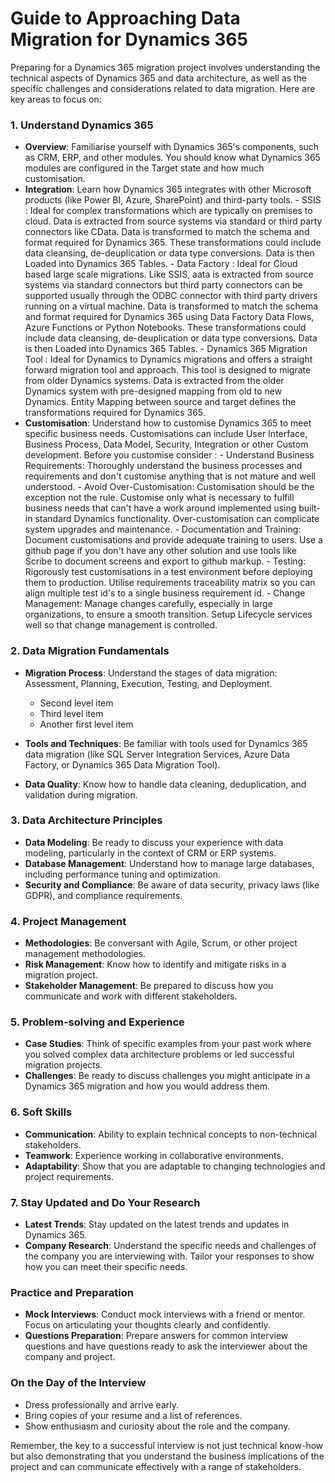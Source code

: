 # Guide to Approaching Data Migration for Dynamics 365

Preparing for a Dynamics 365 migration project involves understanding the technical aspects of Dynamics 365 and data architecture, as well as the specific challenges and considerations related to data migration. Here are key areas to focus on:

### 1. Understand Dynamics 365
- **Overview**: Familiarise yourself with Dynamics 365's components, such as CRM, ERP, and other modules.  You should know what Dynamics 365 modules are configured in the Target state and how much customisation.
- **Integration**: Learn how Dynamics 365 integrates with other Microsoft products (like Power BI, Azure, SharePoint) and third-party tools.
      - SSIS : Ideal for complex transformations which are typically on premises to cloud.  Data is extracted from source systems via standard or third party connectors like CData.  Data is transformed to match the schema and format required for Dynamics 365. These transformations could include data cleansing, de-deuplication or data type conversions. Data is then Loaded into Dynamics 365 Tables.
      - Data Factory : Ideal for Cloud based large scale migrations.  Like SSIS, aata is extracted from source systems via standard connectors but third party connectors can be supported usually through the ODBC connector with third party drivers running on a virtual machine.  Data is transformed to match the schema and format required for Dynamics 365 using Data Factory Data Flows, Azure Functions or Python Notebooks. These transformations could include data cleansing, de-deuplication or data type conversions. Data is then Loaded into Dynamics 365 Tables.
      - Dynamics 365 Migration Tool : Ideal for Dynamics to Dynamics migrations and offers a straight forward migration tool and approach.  This tool is designed to migrate from older Dynamics systems.  Data is extracted from the older Dynamics system with pre-designed mapping from old to new Dynamics.  Entity Mapping between source and target defines the transformations required for Dynamics 365.   
- **Customisation**: Understand how to customise Dynamics 365 to meet specific business needs. Customisations can include User Interface, Business Process, Data Model, Security, Integration or other Custom development.  Before you customise consider :
       - Understand Business Requirements: Thoroughly understand the business processes and requirements and don't customise anything that is not mature and well understood.
       - Avoid Over-Customisation: Customisation should be the exception not the rule.  Customise only what is necessary to fulfill business needs that can't have a work around implemented using built-in standard Dynamics functionality. Over-customisation can complicate system upgrades and maintenance.
       - Documentation and Training: Document customisations and provide adequate training to users.  Use a github page if you don't have any other solution and use tools like Scribe to document screens and export to github markup.
       - Testing: Rigorously test customisations in a test environment before deploying them to production.   Utilise requirements traceability matrix so you can align multiple test id's to a single business requirement id.
       - Change Management: Manage changes carefully, especially in large organizations, to ensure a smooth transition.  Setup Lifecycle services well so that change management is controlled.

### 2. Data Migration Fundamentals
- **Migration Process**: Understand the stages of data migration: Assessment, Planning, Execution, Testing, and Deployment.
  - Second level item
  - Third level item
  - Another first level item

- **Tools and Techniques**: Be familiar with tools used for Dynamics 365 data migration (like SQL Server Integration Services, Azure Data Factory, or Dynamics 365 Data Migration Tool).
- **Data Quality**: Know how to handle data cleaning, deduplication, and validation during migration.

### 3. Data Architecture Principles
- **Data Modeling**: Be ready to discuss your experience with data modeling, particularly in the context of CRM or ERP systems.
- **Database Management**: Understand how to manage large databases, including performance tuning and optimization.
- **Security and Compliance**: Be aware of data security, privacy laws (like GDPR), and compliance requirements.

### 4. Project Management
- **Methodologies**: Be conversant with Agile, Scrum, or other project management methodologies.
- **Risk Management**: Know how to identify and mitigate risks in a migration project.
- **Stakeholder Management**: Be prepared to discuss how you communicate and work with different stakeholders.

### 5. Problem-solving and Experience
- **Case Studies**: Think of specific examples from your past work where you solved complex data architecture problems or led successful migration projects.
- **Challenges**: Be ready to discuss challenges you might anticipate in a Dynamics 365 migration and how you would address them.

### 6. Soft Skills
- **Communication**: Ability to explain technical concepts to non-technical stakeholders.
- **Teamwork**: Experience working in collaborative environments.
- **Adaptability**: Show that you are adaptable to changing technologies and project requirements.

### 7. Stay Updated and Do Your Research
- **Latest Trends**: Stay updated on the latest trends and updates in Dynamics 365.
- **Company Research**: Understand the specific needs and challenges of the company you are interviewing with. Tailor your responses to show how you can meet their specific needs.

### Practice and Preparation
- **Mock Interviews**: Conduct mock interviews with a friend or mentor. Focus on articulating your thoughts clearly and confidently.
- **Questions Preparation**: Prepare answers for common interview questions and have questions ready to ask the interviewer about the company and project.

### On the Day of the Interview
- Dress professionally and arrive early.
- Bring copies of your resume and a list of references.
- Show enthusiasm and curiosity about the role and the company.

Remember, the key to a successful interview is not just technical know-how but also demonstrating that you understand the business implications of the project and can communicate effectively with a range of stakeholders.
